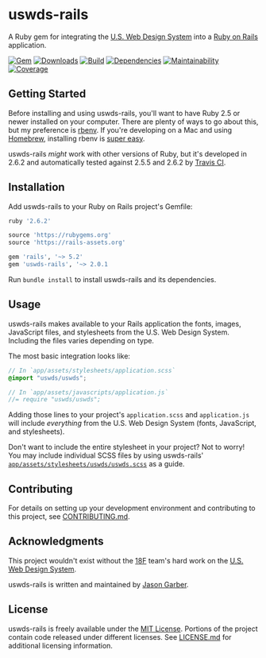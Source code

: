 # uswds-rails

A Ruby gem for integrating the [U.S. Web Design System](https://github.com/uswds/uswds) into a [Ruby on Rails](http://rubyonrails.org) application.

[![Gem](https://img.shields.io/gem/v/uswds-rails.svg?style=for-the-badge)](https://rubygems.org/gems/uswds-rails)
[![Downloads](https://img.shields.io/gem/dt/uswds-rails.svg?style=for-the-badge)](https://rubygems.org/gems/uswds-rails)
[![Build](https://img.shields.io/travis/jgarber623/uswds-rails/master.svg?style=for-the-badge)](https://travis-ci.org/jgarber623/uswds-rails)
[![Dependencies](https://img.shields.io/depfu/jgarber623/uswds-rails.svg?style=for-the-badge)](https://depfu.com/github/jgarber623/uswds-rails)
[![Maintainability](https://img.shields.io/codeclimate/maintainability/jgarber623/uswds-rails.svg?style=for-the-badge)](https://codeclimate.com/github/jgarber623/uswds-rails)
[![Coverage](https://img.shields.io/codeclimate/c/jgarber623/uswds-rails.svg?style=for-the-badge)](https://codeclimate.com/github/jgarber623/uswds-rails/code)

## Getting Started

Before installing and using uswds-rails, you'll want to have Ruby 2.5 or newer installed on your computer. There are plenty of ways to go about this, but my preference is [rbenv](https://github.com/sstephenson/rbenv). If you're developing on a Mac and using [Homebrew](http://brew.sh), installing rbenv is [super easy](https://github.com/sstephenson/rbenv#homebrew-on-mac-os-x).

uswds-rails _might_ work with other versions of Ruby, but it's developed in 2.6.2 and automatically tested against 2.5.5 and 2.6.2 by [Travis CI](https://travis-ci.org/jgarber623/uswds-rails).

## Installation

Add uswds-rails to your Ruby on Rails project's Gemfile:

```rb
ruby '2.6.2'

source 'https://rubygems.org'
source 'https://rails-assets.org'

gem 'rails', '~> 5.2'
gem 'uswds-rails', '~> 2.0.1
```

Run `bundle install` to install uswds-rails and its dependencies.

## Usage

uswds-rails makes available to your Rails application the fonts, images, JavaScript files, and stylesheets from the U.S. Web Design System. Including the files varies depending on type.

The most basic integration looks like:

```scss
// In `app/assets/stylesheets/application.scss`
@import "uswds/uswds";
```

```js
// In `app/assets/javascripts/application.js`
//= require "uswds/uswds";
```

Adding those lines to your project's `application.scss` and `application.js` will include _everything_ from the U.S. Web Design System (fonts, JavaScript, and stylesheets).

Don't want to include the entire stylesheet in your project? Not to worry! You may include individual SCSS files by using uswds-rails' [`app/assets/stylesheets/uswds/uswds.scss`](https://github.com/jgarber623/uswds-rails/blob/master/app/assets/stylesheets/uswds/uswds.scss) as a guide.

## Contributing

For details on setting up your development environment and contributing to this project, see [CONTRIBUTING.md](https://github.com/jgarber623/uswds-rails/blob/master/CONTRIBUTING.md).

## Acknowledgments

This project wouldn't exist without the [18F](https://github.com/18F) team's hard work on the [U.S. Web Design System](https://github.com/uswds/uswds).

uswds-rails is written and maintained by [Jason Garber](https://github.com/jgarber623).

## License

uswds-rails is freely available under the [MIT License](https://opensource.org/licenses/MIT). Portions of the project contain code released under different licenses. See [LICENSE.md](https://github.com/jgarber623/uswds-rails/blob/master/LICENSE.md) for additional licensing information.
